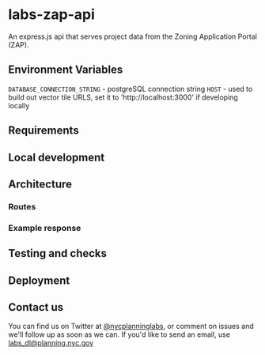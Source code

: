 # labs-zap-api
An express.js api that serves project data from the Zoning Application Portal (ZAP).

## Environment Variables
`DATABASE_CONNECTION_STRING` - postgreSQL connection string
`HOST` - used to build out vector tile URLS, set it to 'http://localhost:3000' if developing locally

## Requirements

## Local development

## Architecture

### Routes

### Example response


## Testing and checks

## Deployment


## Contact us

You can find us on Twitter at [@nycplanninglabs](https://twitter.com/nycplanninglabs), or comment on issues and we'll follow up as soon as we can. If you'd like to send an email, use [labs_dl@planning.nyc.gov](mailto:labs_dl@planning.nyc.gov)
